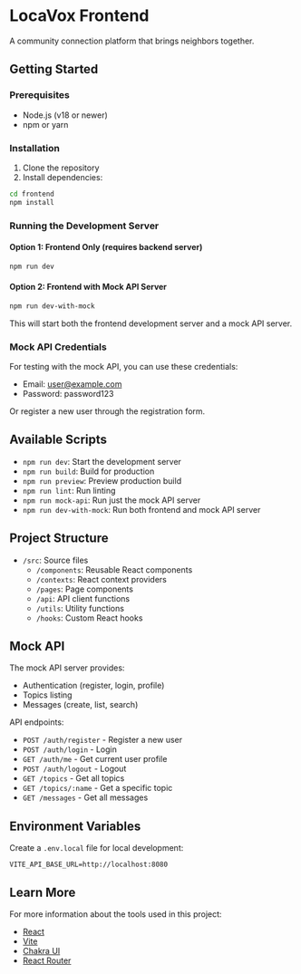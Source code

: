 # LocaVox Frontend

A community connection platform that brings neighbors together.

## Getting Started

### Prerequisites

- Node.js (v18 or newer)
- npm or yarn

### Installation

1. Clone the repository
2. Install dependencies:

```bash
cd frontend
npm install
```

### Running the Development Server

#### Option 1: Frontend Only (requires backend server)

```bash
npm run dev
```

#### Option 2: Frontend with Mock API Server

```bash
npm run dev-with-mock
```

This will start both the frontend development server and a mock API server.

### Mock API Credentials

For testing with the mock API, you can use these credentials:

- Email: user@example.com
- Password: password123

Or register a new user through the registration form.

## Available Scripts

- `npm run dev`: Start the development server
- `npm run build`: Build for production
- `npm run preview`: Preview production build
- `npm run lint`: Run linting
- `npm run mock-api`: Run just the mock API server
- `npm run dev-with-mock`: Run both frontend and mock API server

## Project Structure

- `/src`: Source files
  - `/components`: Reusable React components
  - `/contexts`: React context providers
  - `/pages`: Page components
  - `/api`: API client functions
  - `/utils`: Utility functions
  - `/hooks`: Custom React hooks

## Mock API

The mock API server provides:

- Authentication (register, login, profile)
- Topics listing
- Messages (create, list, search)

API endpoints:
- `POST /auth/register` - Register a new user
- `POST /auth/login` - Login
- `GET /auth/me` - Get current user profile
- `POST /auth/logout` - Logout
- `GET /topics` - Get all topics
- `GET /topics/:name` - Get a specific topic
- `GET /messages` - Get all messages

## Environment Variables

Create a `.env.local` file for local development:

```
VITE_API_BASE_URL=http://localhost:8080
```

## Learn More

For more information about the tools used in this project:

- [React](https://reactjs.org/)
- [Vite](https://vitejs.dev/)
- [Chakra UI](https://chakra-ui.com/)
- [React Router](https://reactrouter.com/)
